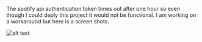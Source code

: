 The spotify api authentication token times out after one hour so even though I could deply this project it would not be functional. I am working on a workaround but here is a screen shots. 

![alt text](https://raw.github.com/Alebron23/Music-Master/musicmaster.png)

